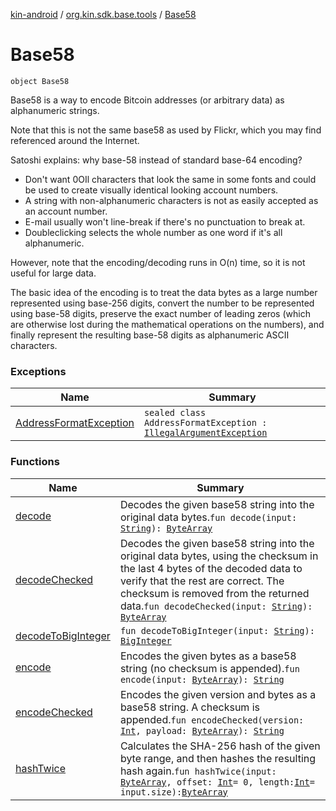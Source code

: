 [kin-android](../../index.md) / [org.kin.sdk.base.tools](../index.md) / [Base58](./index.md)

# Base58

`object Base58`

Base58 is a way to encode Bitcoin addresses (or arbitrary data) as alphanumeric strings.

Note that this is not the same base58 as used by Flickr, which you may find referenced around the Internet.

Satoshi explains: why base-58 instead of standard base-64 encoding?

* Don't want 0OIl characters that look the same in some fonts and
could be used to create visually identical looking account numbers.
* A string with non-alphanumeric characters is not as easily accepted as an account number.
* E-mail usually won't line-break if there's no punctuation to break at.
* Doubleclicking selects the whole number as one word if it's all alphanumeric.

However, note that the encoding/decoding runs in O(n) time, so it is not useful for large data.

The basic idea of the encoding is to treat the data bytes as a large number represented using
base-256 digits, convert the number to be represented using base-58 digits, preserve the exact
number of leading zeros (which are otherwise lost during the mathematical operations on the
numbers), and finally represent the resulting base-58 digits as alphanumeric ASCII characters.

### Exceptions

| Name | Summary |
|---|---|
| [AddressFormatException](-address-format-exception/index.md) | `sealed class AddressFormatException : `[`IllegalArgumentException`](https://kotlinlang.org/api/latest/jvm/stdlib/kotlin/-illegal-argument-exception/index.html) |

### Functions

| Name | Summary |
|---|---|
| [decode](decode.md) | Decodes the given base58 string into the original data bytes.`fun decode(input: `[`String`](https://kotlinlang.org/api/latest/jvm/stdlib/kotlin/-string/index.html)`): `[`ByteArray`](https://kotlinlang.org/api/latest/jvm/stdlib/kotlin/-byte-array/index.html) |
| [decodeChecked](decode-checked.md) | Decodes the given base58 string into the original data bytes, using the checksum in the last 4 bytes of the decoded data to verify that the rest are correct. The checksum is removed from the returned data.`fun decodeChecked(input: `[`String`](https://kotlinlang.org/api/latest/jvm/stdlib/kotlin/-string/index.html)`): `[`ByteArray`](https://kotlinlang.org/api/latest/jvm/stdlib/kotlin/-byte-array/index.html) |
| [decodeToBigInteger](decode-to-big-integer.md) | `fun decodeToBigInteger(input: `[`String`](https://kotlinlang.org/api/latest/jvm/stdlib/kotlin/-string/index.html)`): `[`BigInteger`](https://docs.oracle.com/javase/6/docs/api/java/math/BigInteger.html) |
| [encode](encode.md) | Encodes the given bytes as a base58 string (no checksum is appended).`fun encode(input: `[`ByteArray`](https://kotlinlang.org/api/latest/jvm/stdlib/kotlin/-byte-array/index.html)`): `[`String`](https://kotlinlang.org/api/latest/jvm/stdlib/kotlin/-string/index.html) |
| [encodeChecked](encode-checked.md) | Encodes the given version and bytes as a base58 string. A checksum is appended.`fun encodeChecked(version: `[`Int`](https://kotlinlang.org/api/latest/jvm/stdlib/kotlin/-int/index.html)`, payload: `[`ByteArray`](https://kotlinlang.org/api/latest/jvm/stdlib/kotlin/-byte-array/index.html)`): `[`String`](https://kotlinlang.org/api/latest/jvm/stdlib/kotlin/-string/index.html) |
| [hashTwice](hash-twice.md) | Calculates the SHA-256 hash of the given byte range, and then hashes the resulting hash again.`fun hashTwice(input: `[`ByteArray`](https://kotlinlang.org/api/latest/jvm/stdlib/kotlin/-byte-array/index.html)`, offset: `[`Int`](https://kotlinlang.org/api/latest/jvm/stdlib/kotlin/-int/index.html)` = 0, length: `[`Int`](https://kotlinlang.org/api/latest/jvm/stdlib/kotlin/-int/index.html)` = input.size): `[`ByteArray`](https://kotlinlang.org/api/latest/jvm/stdlib/kotlin/-byte-array/index.html) |

